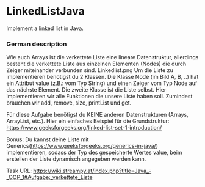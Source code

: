 # LinkedListJava

Implement a linked list in Java.

### German description

Wie auch Arrays ist die verkettete Liste eine lineare Datenstruktur, allerdings besteht die verkettete Liste aus einzelnen Elementen (Nodes) die durch Zeiger miteinander verbunden sind.
Linkedlist.png
Um die Liste zu implementieren benötigst du 2 Klassen. Die Klasse Node (im Bild A, B, ..) hat ein Attribut value (z.B.: vom Typ String) und einen Zeiger vom Typ Node auf das nächste Element. Die zweite Klasse ist die Liste selbst. Hier implementieren wir alle Funktionen die unsere Liste haben soll. Zumindest brauchen wir add, remove, size, printList und get.

Für diese Aufgabe benötigst du KEINE anderen Datenstrukturen (Arrays, ArrayList, etc.).
Hier ein einfaches Beispiel für die Grundstruktur: https://www.geeksforgeeks.org/linked-list-set-1-introduction/

Bonus: Du kannst deine Liste mit Generics(https://www.geeksforgeeks.org/generics-in-java/) implementieren, sodass der Typ des gespeicherte Wertes value, beim erstellen der Liste dynamisch angegeben werden kann.

Task URL: https://wiki.streampy.at/index.php?title=Java_-_OOP_1#Aufgabe:_verkettete_Liste
